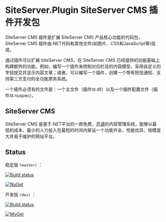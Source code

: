 ﻿# SiteServer.Plugin SiteServer CMS 插件开发包

SiteServer CMS 插件是扩展 SiteServer CMS 产品核心功能的代码包，SiteServer CMS 插件由.NET代码和其他文件(如图片、CSS和JavaScript等)组成。

通过插件可以扩展 SiteServer CMS，在 SiteServer CMS 已经提供的功能基础上构建额外的功能。例如，编写一个插件来控制对应栏目的内容模型，采用自定义的字段提交并显示内容文章；或者，可以编写一个插件，创建一个带有短信通知、支持第三方支付的全功能票务系统。

一个插件必须有的文件是：一个主文件（插件Id.dll）以及一个插件配置文件（插件Id.nuspec）。

## SiteServer CMS

SiteServer CMS 是基于.NET平台的一款免费，[开源](https://github.com/siteserver/cms)的内容管理系统，能够以最低的成本、最少的人力投入在最短的时间内架设一个功能齐全、性能优异、规模庞大并易于维护的网站平台。

## Status

稳定版 `(master)` ：


[![Build status](https://ci.appveyor.com/api/projects/status/dv89ciqao5u9fjgv/branch/master?svg=true)](https://ci.appveyor.com/project/starlying/siteserver-plugin/branch/master)

[![NuGet](https://img.shields.io/nuget/v/SiteServer.Plugin.svg)](https://www.nuget.org/packages/SiteServer.Plugin)


开发版 `(dev)` ：

[![Build status](https://ci.appveyor.com/api/projects/status/dv89ciqao5u9fjgv/branch/dev?svg=true)](https://ci.appveyor.com/project/starlying/siteserver-plugin/branch/dev)

[![MyGet](https://img.shields.io/myget/siteserver/vpre/SiteServer.Plugin.svg)](https://myget.org/feed/siteserver/package/nuget/SiteServer.Plugin)